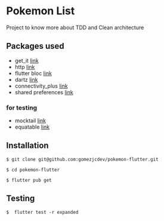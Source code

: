 # Pokemon List

Project to know more about TDD and Clean architecture

## Packages used

- get_it [link](https://pub.dev/packages/get_it)
- http [link](https://pub.dev/packages/http)
- flutter bloc [link](https://pub.dev/packages/flutter_bloc)
- dartz [link](https://pub.dev/packages/dartz)
- connectivity_plus [link](https://pub.dev/packages/connectivity_plus)
- shared preferences [link](https://pub.dev/packages/shared_preferences)

### for testing

- mocktail [link](https://pub.dev/packages/mocktail)
- equatable [link](https://pub.dev/packages/equatable)

## Installation

```
$ git clone git@github.com:gomezjcdev/pokemon-flutter.git

$ cd pokemon-flutter

$ flutter pub get
```

## Testing

```
$  flutter test -r expanded
```